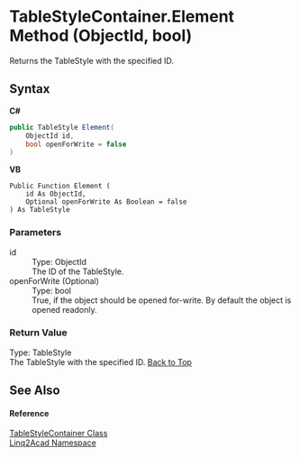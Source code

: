 # TableStyleContainer.Element Method (ObjectId, bool)
 

Returns the TableStyle with the specified ID.

## Syntax

**C#**<br />
``` C#
public TableStyle Element(
	ObjectId id,
	bool openForWrite = false
)
```

**VB**<br />
``` VB
Public Function Element ( 
	id As ObjectId,
	Optional openForWrite As Boolean = false
) As TableStyle
```


### Parameters
<dl><dt>id</dt><dd>Type: ObjectId<br />The ID of the TableStyle.</dd><dt>openForWrite (Optional)</dt><dd>Type: bool<br />True, if the object should be opened for-write. By default the object is opened readonly.</dd></dl>

### Return Value
Type: TableStyle<br />The TableStyle with the specified ID.
<a href="#TableStyleContainerElement-Method-ObjectId-bool">Back to Top</a>

## See Also


#### Reference
<a href="T_Linq2Acad_TableStyleContainer.md#TableStyleContainer-Class">TableStyleContainer Class</a><br /><a href="N_Linq2Acad.md#Linq2Acad-Namespace">Linq2Acad Namespace</a><br />
